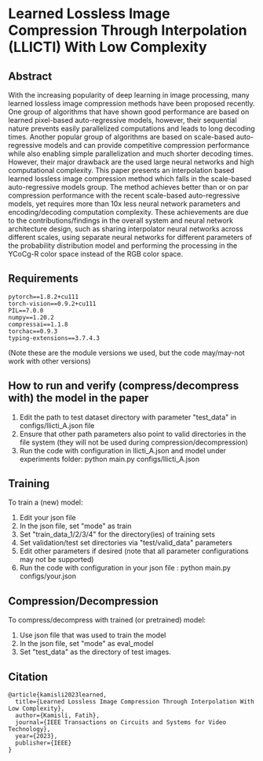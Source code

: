 # Learned Lossless Image Compression Through Interpolation (LLICTI) With Low Complexity 

## Abstract
With the increasing popularity of deep learning in image processing, many learned lossless image compression methods have been proposed recently. One group of algorithms that have shown good performance are based on learned pixel-based auto-regressive models, however, their sequential nature prevents easily parallelized computations and leads to long decoding times. Another popular group of algorithms are based on scale-based auto-regressive models and can provide competitive compression performance while also enabling simple parallelization and much shorter decoding times. However, their major drawback are the used large neural networks and high computational complexity. This paper presents an interpolation based learned lossless image compression method which falls in the scale-based auto-regressive models group. The method achieves better than or on par compression performance with the recent scale-based auto-regressive models, yet requires more than 10x less neural network parameters and encoding/decoding computation complexity. These achievements are due to the contributions/findings in the overall system and neural network architecture design, such as sharing interpolator neural networks across different scales, using separate neural networks for different parameters of the probability distribution model and performing the processing in the YCoCg-R color space instead of the RGB color space.

## Requirements
    pytorch==1.8.2+cu111
    torch-vision==0.9.2+cu111
    PIL==7.0.0
    numpy==1.20.2
    compressai==1.1.8
    torchac==0.9.3
    typing-extensions==3.7.4.3
(Note these are the module versions we used, but the code may/may-not work with other versions)

## How to run and verify (compress/decompress with) the model in the paper
1) Edit the path to test dataset directory with parameter "test_data" in configs/llicti_A.json file
2) Ensure that other path parameters also point to valid directories in the file system (they will not be used during compression/decompression)
3) Run the code with configuration in llicti_A.json and model under experiments folder:
    python main.py configs/llicti_A.json

## Training
To train a (new) model:
1) Edit your json file
2) In the json file, set "mode" as train
3) Set "train_data_1/2/3/4" for the directory(ies) of training sets
4) Set validation/test set directories via "test/valid_data" parameters
5) Edit other parameters if desired (note that all parameter configurations may not be supported)
6) Run the code with configuration in your json file :
    python main.py configs/your.json

## Compression/Decompression
To compress/decompress with trained (or pretrained) model:
1) Use json file that was used to train the model
2) In the json file, set "mode" as eval_model
3) Set "test_data" as the directory of test images.
    
## Citation
    @article{kamisli2023learned,
      title={Learned Lossless Image Compression Through Interpolation With Low Complexity},
      author={Kamisli, Fatih},
      journal={IEEE Transactions on Circuits and Systems for Video Technology},
      year={2023},
      publisher={IEEE}
    }
